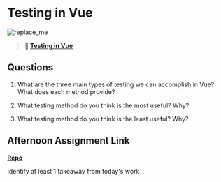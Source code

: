 # Testing in Vue

![replace_me](https://codeworks.blob.core.windows.net/public/assets/img/illustrations/placeholder.svg)

> **📖 [Testing in Vue](https://codeworksacademy.com/fs-student-guide/resources/wk8-9/04-Vue-Testing)**

## Questions

1. What are the three main types of testing we can accomplish in Vue? What does each method provide?

2. What testing method do you think is the most useful? Why?

3. What testing method do you think is the least useful? Why?

## Afternoon Assignment Link

**[Repo](https://github.com/CALEBELLIOTT/on-tracker)**

Identify at least 1 takeaway from today's work
